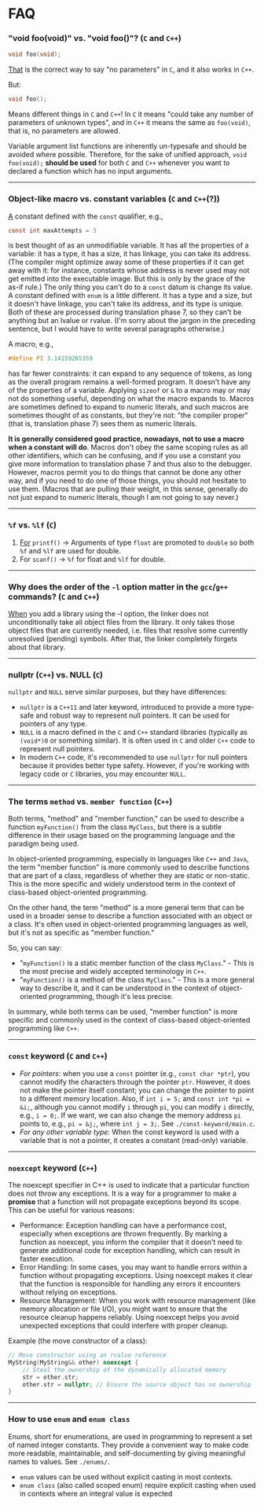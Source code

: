 # FAQ

### **"void foo(void)" vs. "void foo()"? (`C` and `C++`)**

```c
void foo(void);
```
[That][1] is the correct way to say "no parameters" in `C`, and it also works in `C++`.

But:

```c
void foo();
```
Means different things in `C` and `C++`! In `C` it means "could take any number of parameters of unknown types", and in `C++` it means the same as `foo(void)`, that is, no parameters are allowed.

Variable argument list functions are inherently un-typesafe and should be avoided where possible. Therefore, for the sake of unified approach, `void foo(void);` **should be used** for both `C` and `C++` whenever you want to declared a function which has no input arguments.

---

### **Object-like macro vs. constant variables (`C` and `C++`(?))**

[A][2] constant defined with the `const` qualifier, e.g.,
```c
const int maxAttempts = 3
```
is best thought of as an unmodifiable variable. It has all the properties of a variable: it has a type, it has a size, it has linkage, you can take its address. (The compiler might optimize away some of these properties if it can get away with it: for instance, constants whose address is never used may not get emitted into the executable image. But this is only by the grace of the as-if rule.) The only thing you can't do to a `const` datum is change its value. A constant defined with `enum` is a little different. It has a type and a size, but it doesn't have linkage, you can't take its address, and its type is unique. Both of these are processed during translation phase 7, so they can't be anything but an lvalue or rvalue. (I'm sorry about the jargon in the preceding sentence, but I would have to write several paragraphs otherwise.)

A macro, e.g.,
```c
#define PI 3.14159265359
```
has far fewer constraints: it can expand to any sequence of tokens, as long as the overall program remains a well-formed program. It doesn't have any of the properties of a variable. Applying `sizeof` or `&` to a macro may or may not do something useful, depending on what the macro expands to. Macros are sometimes defined to expand to numeric literals, and such macros are sometimes thought of as constants, but they're not: "the compiler proper" (that is, translation phase 7) sees them as numeric literals.

**It is generally considered good practice, nowadays, not to use a macro when a constant will do**. Macros don't obey the same scoping rules as all other identifiers, which can be confusing, and if you use a constant you give more information to translation phase 7 and thus also to the debugger. However, macros permit you to do things that cannot be done any other way, and if you need to do one of those things, you should not hesitate to use them. (Macros that are pulling their weight, in this sense, generally do not just expand to numeric literals, though I am not going to say never.)

---

### **`%f` vs. `%lf` (`C`)**
1. [For][3] `printf()` -> Arguments of type `float` are promoted to `double` so both `%f` and `%lf` are used for double.
1. For `scanf()` -> `%f` for float and `%lf` for double.

---

### **Why does the order of the `-l` option matter in the `gcc`/`g++` commands? (`C` and `C++`)**
[When][4] you add a library using the -l option, the linker does not unconditionally take all object files from the library. It only takes those object files that are currently needed, i.e. files that resolve some currently unresolved (pending) symbols. After that, the linker completely forgets about that library.

---

### **nullptr (`C++`) vs. NULL (`C`)**

`nullptr` and `NULL` serve similar purposes, but they have differences:

- `nullptr` is a `C++11` and later keyword, introduced to provide a more type-safe and robust way to represent null pointers. It can be used for pointers of any type.
- `NULL` is a macro defined in the `C` and `C++` standard libraries (typically as `(void*)0` or something similar). It is often used in `C` and older `C++` code to represent null pointers.
- In modern `C++` code, it's recommended to use `nullptr` for null pointers because it provides better type safety. However, if you're working with legacy code or `C` libraries, you may encounter `NULL`.

---

### The terms `method` vs. `member function` (`C++`)

Both terms, "method" and "member function," can be used to describe a function `myFunction()` from the class `MyClass`, but there is a subtle difference in their usage based on the programming language and the paradigm being used.

In object-oriented programming, especially in languages like `C++` and `Java`, the term "member function" is more commonly used to describe functions that are part of a class, regardless of whether they are static or non-static. This is the more specific and widely understood term in the context of class-based object-oriented programming.

On the other hand, the term "method" is a more general term that can be used in a broader sense to describe a function associated with an object or a class. It's often used in object-oriented programming languages as well, but it's not as specific as "member function."

So, you can say:

- "`myFunction()` is a static member function of the class `MyClass`." - This is the most precise and widely accepted terminology in `C++`.
- "`myFunction()` is a method of the class `MyClass`." - This is a more general way to describe it, and it can be understood in the context of object-oriented programming, though it's less precise.

In summary, while both terms can be used, "member function" is more specific and commonly used in the context of class-based object-oriented programming like `C++`.


---

### `const` keyword (`C` and `C++`)

- *For pointers*: when you use a `const` pointer (e.g., `const char *ptr`), you cannot modify the characters through the pointer `ptr`. However, it does not make the pointer itself constant; you can change the pointer to point to a different memory location. Also, if `int i = 5;` and `const int *pi = &i;`, although you cannot modify `i` through `pi`, you can modify `i` directly, e.g., `i = 0;`. If we want, we can also change the memory address `pi` points to, e.g., `pi = &j;`, where `int j = 3;`. See `./const-keyword/main.c`.
- *For any other variable type:* When the const keyword is used with a variable that is not a pointer, it creates a constant (read-only) variable.

--- 

### `noexcept` keyword (`C++`)

The noexcept specifier in C++ is used to indicate that a particular function does not throw any exceptions. It is a way for a programmer to make a **promise** that a function will not propagate exceptions beyond its scope. This can be useful for various reasons:

- Performance: Exception handling can have a performance cost, especially when exceptions are thrown frequently. By marking a function as noexcept, you inform the compiler that it doesn't need to generate additional code for exception handling, which can result in faster execution.
- Error Handling: In some cases, you may want to handle errors within a function without propagating exceptions. Using noexcept makes it clear that the function is responsible for handling any errors it encounters without relying on exceptions.
- Resource Management: When you work with resource management (like memory allocation or file I/O), you might want to ensure that the resource cleanup happens reliably. Using noexcept helps you avoid unexpected exceptions that could interfere with proper cleanup.

Example (the move constructor of a class):
```cpp
// Move constructor using an rvalue reference
MyString(MyString&& other) noexcept {
    // Steal the ownership of the dynamically allocated memory
    str = other.str;
    other.str = nullptr; // Ensure the source object has no ownership
}
```

---

### How to use `enum` and `enum class`

Enums, short for enumerations, are used in programming to represent a set of named integer constants. They provide a convenient way to make code more readable, maintainable, and self-documenting by giving meaningful names to values. See `./enums/`.

- `enum` values can be used without explicit casting in most contexts.
- `enum class` (also called scoped enum) require explicit casting when used in contexts where an integral value is expected


[1]: https://stackoverflow.com/questions/693788/is-it-better-to-use-c-void-arguments-void-foovoid-or-not-void-foo
[2]: https://stackoverflow.com/questions/6393776/what-is-the-difference-between-a-macro-and-a-const-in-c
[3]: https://stackoverflow.com/questions/25860850/what-is-the-difference-between-f-and-lf-in-c
[4]: https://stackoverflow.com/questions/11893996/why-does-the-order-of-l-option-in-gcc-matter/11894098#11894098
